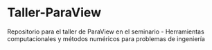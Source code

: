 # Taller-ParaView
Repositorio para el taller de ParaView en el seminario - Herramientas computacionales y métodos numéricos para problemas de ingeniería
